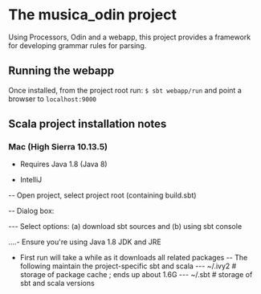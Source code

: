 # The musica_odin project

Using Processors, Odin and a webapp, this project provides a framework
for developing grammar rules for parsing.

## Running the webapp

Once installed, from the project root run:
`$ sbt webapp/run`
and point a browser to `localhost:9000`

## Scala project installation notes

### Mac (High Sierra 10.13.5)

- Requires Java 1.8 (Java 8)

- IntelliJ

-- Open project, select project root (containing build.sbt)

-- Dialog box:

--- Select options: (a) download sbt sources and (b) using sbt console

....- Ensure you're using Java 1.8 JDK and JRE

- First run will take a while as it downloads all related packages
-- The following maintain the project-specific sbt and scala
--- ~/.ivy2  # storage of package cache ; ends up about 1.6G
--- ~/.sbt   # storage of sbt and scala versions
